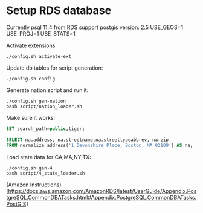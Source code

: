 # Setup RDS database

Currently psql 11.4 from RDS support postgis version: 2.5 USE_GEOS=1 USE_PROJ=1 USE_STATS=1

Activate extensions:
```shell
./config.sh activate-ext
```

Update db tables for script generation:
```shell
./config.sh config
```

Generate nation script and run it:
```shell
./config.sh gen-nation
bash script/nation_loader.sh
```

Make sure it works:
```sql
SET search_path=public,tiger;

SELECT na.address, na.streetname,na.streettypeabbrev, na.zip
FROM normalize_address('1 Devonshire Place, Boston, MA 02109') AS na;
```

Load state data for CA,MA,NY,TX:
```shell
./config.sh gen-4
bash script/4_state_loader.sh
```





(Amazon Instructions)[https://docs.aws.amazon.com/AmazonRDS/latest/UserGuide/Appendix.PostgreSQL.CommonDBATasks.html#Appendix.PostgreSQL.CommonDBATasks.PostGIS]

